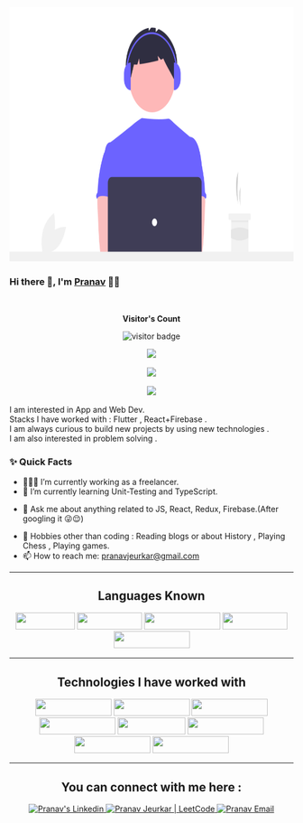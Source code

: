 
<p align="center">
  <img src="https://github.com/PranavJeurkar/PranavJeurkar/blob/main/code.png" width="750" height="450">
</p>

### Hi there 👋, I'm [Pranav](https://github.com/PranavJeurkar) 👨‍💻

<br/>


<p align="center"><b>Visitor's Count</b></p>
<p align="center"><img src="https://profile-counter.glitch.me/pranavjeurkar/count.svg" alt="visitor badge"/></p>
<p align="center"><img src="https://github-readme-stats.vercel.app/api/top-langs/?username=PranavJeurkar&layout=compact&hide=TSQL&theme=chartreuse-dark"></p>
<p align="center" ><img src="https://github-readme-stats.vercel.app/api?username=PranavJeurkar&count_private=true&show_icons=true&&theme=chartreuse-dark&include_all_commits=true" width="400"></p> 
<p align="center" ><img src="https://github-readme-streak-stats.herokuapp.com?user=PranavJeurkar&theme=chartreuse-dark"></p>

<p>
I am interested in App and Web Dev.
<br/>
Stacks I have worked with : Flutter , React+Firebase .  
<br/>
I am always curious to build new projects by using new technologies .
<br/>  
I am also interested in problem solving .
<!-- <br/> -->

</p>

  
### ✨ Quick Facts

- 👨🏽‍💻 I’m currently working as a freelancer.
- 🌱 I’m currently learning Unit-Testing and TypeScript.
<!--- 🤔 I’m looking for help for my future MERN projects.-->
- 💬 Ask me about anything related to JS, React, Redux, Firebase.(After googling it 😜😌)
<!--- ⚡️ Fun-Fact: I sleep at 6am 🙃. -->
- 🎿 Hobbies other than coding : Reading blogs or about History , Playing Chess , Playing games.
- 📫 How to reach me: pranavjeurkar@gmail.com

<hr>
 <h2 align="center">Languages Known</h2>
 <div align="center">
    <img src="https://img.shields.io/badge/C-00599C?style=for-the-badge&logo=c&logoColor=white" width="105px" height="30px"/>
    <img src="https://img.shields.io/badge/C%2B%2B-00599C?style=for-the-badge&logo=c%2B%2B&logoColor=white" width="115px" height="30px"/>
    <img src="https://img.shields.io/badge/HTML5-E34F26?style=for-the-badge&logo=html5&logoColor=white" width="135px" height="30px"/>
    <img src="https://img.shields.io/badge/CSS3-1572B6?style=for-the-badge&logo=css3&logoColor=white" width="115px" height="30px"/>
    <img src="https://img.shields.io/badge/JavaScript-323330?style=for-the-badge&logo=javascript&logoColor=F7DF1E" width="135px" height="30px"/>
  </div>
 </h2>
 <hr>
 <h2 align="center">Technologies I have worked with</h2>
<div align="center">
    <img src="https://img.shields.io/badge/react%20-%2320232a.svg?&style=for-the-badge&logo=react&logoColor=%2361DAFB" width="135px" height="30px"/>
    <img src="https://img.shields.io/badge/Firebase-ffca28?style=for-the-badge&logo=firebase&logoColor=white" width="135px" height="30px"/>
    <img src="https://img.shields.io/badge/Material--UI-0081CB?style=for-the-badge&logo=material-ui&logoColor=white" width="135px" height="30px"/>  
    <img src="https://img.shields.io/badge/Bootstrap-563D7C?style=for-the-badge&logo=bootstrap&logoColor=white" width="135px" height="30px"/>
    <img src="https://img.shields.io/badge/Git-F05032?style=for-the-badge&logo=git&logoColor=white" width="120px" height="30px"/>
    <img src="https://img.shields.io/badge/MySQL-00000F?style=for-the-badge&logo=mysql&logoColor=white" width="135px" height="30px"/>
    <img src="https://img.shields.io/badge/Flutter-02569B?style=for-the-badge&logo=flutter&logoColor=white"width="135px" height="30px"/>
    <img src="https://img.shields.io/badge/Android_Studio-3DDC84?style=for-the-badge&logo=android-studio&logoColor=white" width="135px" height="30px"/>
    
</div>
<hr>

<h2 align="center">You can connect with me here :</h2>
<div align="center">
  <a href="https://www.linkedin.com/in/pranav-jeurkar-77a134176/">
    <img alt="Pranav's Linkedin" width="150px" height="40px" src="https://img.shields.io/badge/LinkedIn-0077B5?style=for-the-badge&logo=linkedin&logoColor=white" />
  </a>

  <a href="https://leetcode.com/pranav21110/">
    <img alt="Pranav Jeurkar | LeetCode" width="150px" height="40px" src="https://img.shields.io/badge/-LeetCode-FFA116?style=for-the-badge&logo=LeetCode&logoColor=black" />
  </a>

  <a href="mailto:pranavjeurkar@gmail.com">
    <img alt="Pranav Email" width="125px" height="40px" src="https://img.shields.io/badge/Gmail-D14836?style=for-the-badge&logo=gmail&logoColor=white" />
  </a>
<div>
